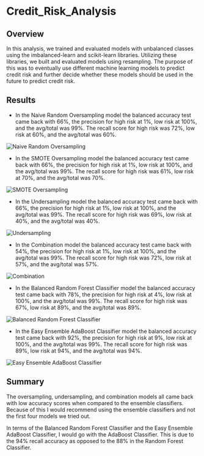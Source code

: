 # Credit_Risk_Analysis
## Overview
In this analysis, we trained and evaluated models with unbalanced classes using the imbalanced-learn and scikit-learn libraries. Utilizing these libraries, we built and evaluated models using resampling. The purpose of this was to eventually use different machine learning models to predict credit risk and further decide whether these models should be used in the future to predict credit risk.
## Results
- In the Naive Random Oversampling model the balanced accuracy test came back with 66%, the precision for high risk at 1%, low risk at 100%, and the avg/total was 99%. The recall score for high risk was 72%, low risk at 60%, and the avg/total was 60%.

![Naive Random Oversampling](https://user-images.githubusercontent.com/115501756/222326682-cdf784a6-432b-4eca-bddd-15132f9088d7.png)

- In the SMOTE Oversampling model the balanced accuracy test came back with 66%, the precision for high risk at 1%, low risk at 100%, and the avg/total was 99%. The recall score for high risk was 61%, low risk at 70%, and the avg/total was 70%.

![SMOTE Oversampling](https://user-images.githubusercontent.com/115501756/222327008-8979ffe5-3163-4f32-8984-2d4ccd415302.png)

- In the Undersampling model the balanced accuracy test came back with 66%, the precision for high risk at 1%, low risk at 100%, and the avg/total was 99%. The recall score for high risk was 69%, low risk at 40%, and the avg/total was 40%.

![Undersampling](https://user-images.githubusercontent.com/115501756/222327347-e1a1dd06-2d9e-475e-8af7-039bfd9d8d35.png)

- In the Combination model the balanced accuracy test came back with 54%, the precision for high risk at 1%, low risk at 100%, and the avg/total was 99%. The recall score for high risk was 72%, low risk at 57%, and the avg/total was 57%.

![Combination](https://user-images.githubusercontent.com/115501756/222328346-8ad3b19b-0995-476c-8d19-d55e41c6e050.png)

- In the Balanced Random Forest Classifier model the balanced accuracy test came back with 78%, the precision for high risk at 4%, low risk at 100%, and the avg/total was 99%. The recall score for high risk was 67%, low risk at 89%, and the avg/total was 89%.

![Balanced Random Forest Classifier](https://user-images.githubusercontent.com/115501756/222328591-2271e97e-3323-440c-9b6f-9ec20a551099.png)

- In the Easy Ensemble AdaBoost Classifier model the balanced accuracy test came back with 92%, the precision for high risk at 9%, low risk at 100%, and the avg/total was 99%. The recall score for high risk was 89%, low risk at 94%, and the avg/total was 94%.

![Easy Ensemble AdaBoost Classifier](https://user-images.githubusercontent.com/115501756/222328791-c7618480-ac0a-4a0e-80c9-a2bd82b9f95a.png)

## Summary
The oversampling, undersampling, and combination models all came back with low accuracy scores when compared to the ensemble classifiers. Because of this I would recommend using the ensemble classifiers and not the first four models we tried out.

In terms of the Balanced Random Forest Classifier and the Easy Ensemble AdaBoost Classifier, I would go with the AdaBoost Classifier. This is due to the 94% recall accuracy as opposed to the 88% in the Random Forest Classifier.
